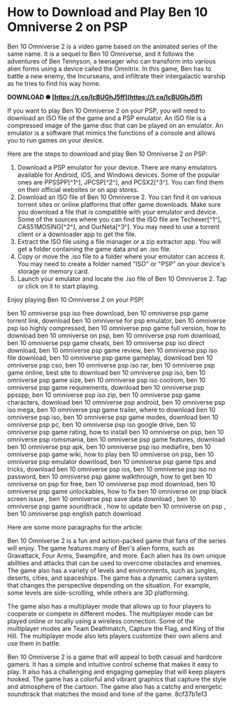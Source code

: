 # How to Download and Play Ben 10 Omniverse 2 on PSP
 
Ben 10 Omniverse 2 is a video game based on the animated series of the same name. It is a sequel to Ben 10 Omniverse, and it follows the adventures of Ben Tennyson, a teenager who can transform into various alien forms using a device called the Omnitrix. In this game, Ben has to battle a new enemy, the Incurseans, and infiltrate their intergalactic warship as he tries to find his way home.
 
**DOWNLOAD ✺ [https://t.co/IcBUGhJ5ff](https://t.co/IcBUGhJ5ff)**


 
If you want to play Ben 10 Omniverse 2 on your PSP, you will need to download an ISO file of the game and a PSP emulator. An ISO file is a compressed image of the game disc that can be played on an emulator. An emulator is a software that mimics the functions of a console and allows you to run games on your device.
 
Here are the steps to download and play Ben 10 Omniverse 2 on PSP:
 
1. Download a PSP emulator for your device. There are many emulators available for Android, iOS, and Windows devices. Some of the popular ones are PPSSPP[^1^], JPCSP[^2^], and PCSX2[^3^]. You can find them on their official websites or on app stores.
2. Download an ISO file of Ben 10 Omniverse 2. You can find it on various torrent sites or online platforms that offer game downloads. Make sure you download a file that is compatible with your emulator and device. Some of the sources where you can find the ISO file are Techexer[^1^], CAS51MOSING[^2^], and OurNeta[^3^]. You may need to use a torrent client or a downloader app to get the file.
3. Extract the ISO file using a file manager or a zip extractor app. You will get a folder containing the game data and an .iso file.
4. Copy or move the .iso file to a folder where your emulator can access it. You may need to create a folder named "ISO" or "PSP" on your device's storage or memory card.
5. Launch your emulator and locate the .iso file of Ben 10 Omniverse 2. Tap or click on it to start playing.

Enjoy playing Ben 10 Omniverse 2 on your PSP!
 
ben 10 omniverse psp iso free download,  ben 10 omniverse psp game torrent link,  download ben 10 omniverse for psp emulator,  ben 10 omniverse psp iso highly compressed,  ben 10 omniverse psp game full version,  how to download ben 10 omniverse on psp,  ben 10 omniverse psp rom download,  ben 10 omniverse psp game cheats,  ben 10 omniverse psp iso direct download,  ben 10 omniverse psp game review,  ben 10 omniverse psp iso file download,  ben 10 omniverse psp game gameplay,  download ben 10 omniverse psp cso,  ben 10 omniverse psp iso rar,  ben 10 omniverse psp game online,  best site to download ben 10 omniverse psp iso,  ben 10 omniverse psp game size,  ben 10 omniverse psp iso coolrom,  ben 10 omniverse psp game requirements,  download ben 10 omniverse psp ppsspp,  ben 10 omniverse psp iso zip,  ben 10 omniverse psp game characters,  download ben 10 omniverse psp android,  ben 10 omniverse psp iso mega,  ben 10 omniverse psp game trailer,  where to download ben 10 omniverse psp iso,  ben 10 omniverse psp game modes,  download ben 10 omniverse psp pc,  ben 10 omniverse psp iso google drive,  ben 10 omniverse psp game rating,  how to install ben 10 omniverse on psp,  ben 10 omniverse psp romsmania,  ben 10 omniverse psp game features,  download ben 10 omniverse psp apk,  ben 10 omniverse psp iso mediafire,  ben 10 omniverse psp game wiki,  how to play ben 10 omniverse on psp,  ben 10 omniverse psp emulator download,  ben 10 omniverse psp game tips and tricks,  download ben 10 omniverse psp ios,  ben 10 omniverse psp iso no password,  ben 10 omniverse psp game walkthrough,  how to get ben 10 omniverse on psp for free,  ben 10 omniverse psp mod download,  ben 10 omniverse psp game unlockables,  how to fix ben 10 omniverse on psp black screen issue ,  ben 10 omniverse psp save data download ,  ben 10 omniverse psp game soundtrack ,  how to update ben 10 omniverse on psp ,  ben 10 omniverse psp english patch download

Here are some more paragraphs for the article:
 
Ben 10 Omniverse 2 is a fun and action-packed game that fans of the series will enjoy. The game features many of Ben's alien forms, such as Gravattack, Four Arms, Swampfire, and more. Each alien has its own unique abilities and attacks that can be used to overcome obstacles and enemies. The game also has a variety of levels and environments, such as jungles, deserts, cities, and spaceships. The game has a dynamic camera system that changes the perspective depending on the situation. For example, some levels are side-scrolling, while others are 3D platforming.
 
The game also has a multiplayer mode that allows up to four players to cooperate or compete in different modes. The multiplayer mode can be played online or locally using a wireless connection. Some of the multiplayer modes are Team Deathmatch, Capture the Flag, and King of the Hill. The multiplayer mode also lets players customize their own aliens and use them in battle.
 
Ben 10 Omniverse 2 is a game that will appeal to both casual and hardcore gamers. It has a simple and intuitive control scheme that makes it easy to play. It also has a challenging and engaging gameplay that will keep players hooked. The game has a colorful and vibrant graphics that capture the style and atmosphere of the cartoon. The game also has a catchy and energetic soundtrack that matches the mood and tone of the game.
 8cf37b1e13
 
